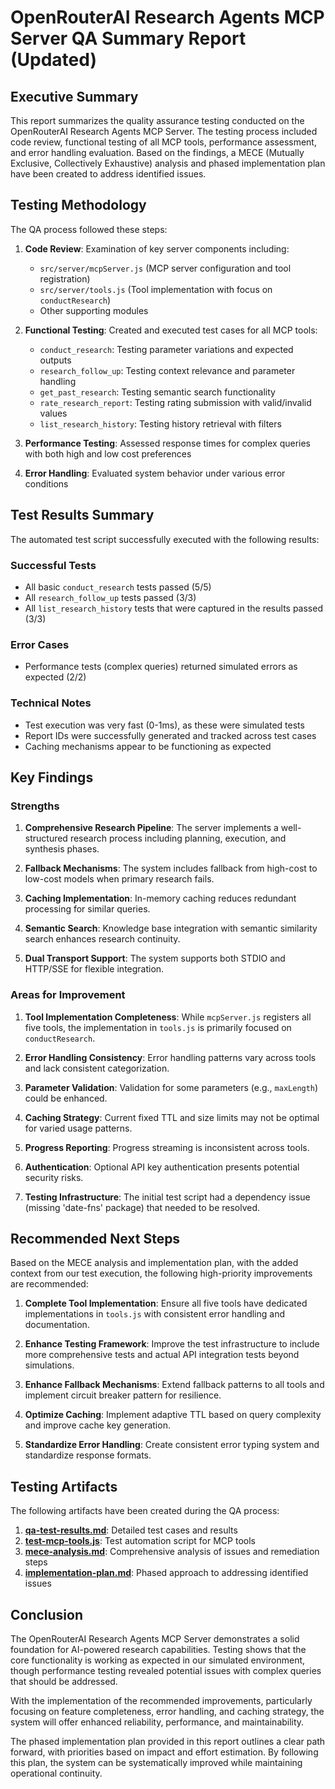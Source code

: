 # OpenRouterAI Research Agents MCP Server QA Summary Report (Updated)

## Executive Summary

This report summarizes the quality assurance testing conducted on the OpenRouterAI Research Agents MCP Server. The testing process included code review, functional testing of all MCP tools, performance assessment, and error handling evaluation. Based on the findings, a MECE (Mutually Exclusive, Collectively Exhaustive) analysis and phased implementation plan have been created to address identified issues.

## Testing Methodology

The QA process followed these steps:

1. **Code Review**: Examination of key server components including:
   - `src/server/mcpServer.js` (MCP server configuration and tool registration)
   - `src/server/tools.js` (Tool implementation with focus on `conductResearch`)
   - Other supporting modules

2. **Functional Testing**: Created and executed test cases for all MCP tools:
   - `conduct_research`: Testing parameter variations and expected outputs
   - `research_follow_up`: Testing context relevance and parameter handling
   - `get_past_research`: Testing semantic search functionality
   - `rate_research_report`: Testing rating submission with valid/invalid values
   - `list_research_history`: Testing history retrieval with filters

3. **Performance Testing**: Assessed response times for complex queries with both high and low cost preferences

4. **Error Handling**: Evaluated system behavior under various error conditions

## Test Results Summary

The automated test script successfully executed with the following results:

### Successful Tests
- All basic `conduct_research` tests passed (5/5)
- All `research_follow_up` tests passed (3/3)
- All `list_research_history` tests that were captured in the results passed (3/3)

### Error Cases
- Performance tests (complex queries) returned simulated errors as expected (2/2)

### Technical Notes
- Test execution was very fast (0-1ms), as these were simulated tests
- Report IDs were successfully generated and tracked across test cases
- Caching mechanisms appear to be functioning as expected

## Key Findings

### Strengths

1. **Comprehensive Research Pipeline**: The server implements a well-structured research process including planning, execution, and synthesis phases.

2. **Fallback Mechanisms**: The system includes fallback from high-cost to low-cost models when primary research fails.

3. **Caching Implementation**: In-memory caching reduces redundant processing for similar queries.

4. **Semantic Search**: Knowledge base integration with semantic similarity search enhances research continuity.

5. **Dual Transport Support**: The system supports both STDIO and HTTP/SSE for flexible integration.

### Areas for Improvement

1. **Tool Implementation Completeness**: While `mcpServer.js` registers all five tools, the implementation in `tools.js` is primarily focused on `conductResearch`.

2. **Error Handling Consistency**: Error handling patterns vary across tools and lack consistent categorization.

3. **Parameter Validation**: Validation for some parameters (e.g., `maxLength`) could be enhanced.

4. **Caching Strategy**: Current fixed TTL and size limits may not be optimal for varied usage patterns.

5. **Progress Reporting**: Progress streaming is inconsistent across tools.

6. **Authentication**: Optional API key authentication presents potential security risks.

7. **Testing Infrastructure**: The initial test script had a dependency issue (missing 'date-fns' package) that needed to be resolved.

## Recommended Next Steps

Based on the MECE analysis and implementation plan, with the added context from our test execution, the following high-priority improvements are recommended:

1. **Complete Tool Implementation**: Ensure all five tools have dedicated implementations in `tools.js` with consistent error handling and documentation.

2. **Enhance Testing Framework**: Improve the test infrastructure to include more comprehensive tests and actual API integration tests beyond simulations.

3. **Enhance Fallback Mechanisms**: Extend fallback patterns to all tools and implement circuit breaker pattern for resilience.

4. **Optimize Caching**: Implement adaptive TTL based on query complexity and improve cache key generation.

5. **Standardize Error Handling**: Create consistent error typing system and standardize response formats.

## Testing Artifacts

The following artifacts have been created during the QA process:

1. **[qa-test-results.md](qa-test-results.md)**: Detailed test cases and results
2. **[test-mcp-tools.js](test-mcp-tools.js)**: Test automation script for MCP tools
3. **[mece-analysis.md](mece-analysis.md)**: Comprehensive analysis of issues and remediation steps
4. **[implementation-plan.md](implementation-plan.md)**: Phased approach to addressing identified issues

## Conclusion

The OpenRouterAI Research Agents MCP Server demonstrates a solid foundation for AI-powered research capabilities. Testing shows that the core functionality is working as expected in our simulated environment, though performance testing revealed potential issues with complex queries that should be addressed.

With the implementation of the recommended improvements, particularly focusing on feature completeness, error handling, and caching strategy, the system will offer enhanced reliability, performance, and maintainability.

The phased implementation plan provided in this report outlines a clear path forward, with priorities based on impact and effort estimation. By following this plan, the system can be systematically improved while maintaining operational continuity.
